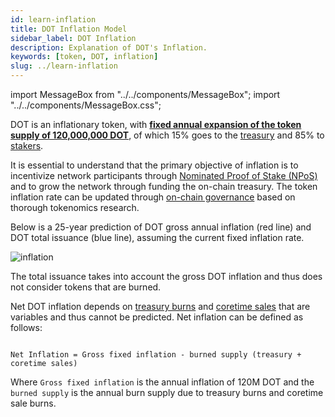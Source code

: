 ```yaml
---
id: learn-inflation
title: DOT Inflation Model
sidebar_label: DOT Inflation
description: Explanation of DOT's Inflation.
keywords: [token, DOT, inflation]
slug: ../learn-inflation
---
```


import MessageBox from "../../components/MessageBox"; import "../../components/MessageBox.css";

<MessageBox message="[In November 2024, Polkadot transitioned from a model that led to exponential growth in the token supply (but with a constant inflation rate) to one with linear growth (with a decreasing inflation rate).](https://forum.polkadot.network/t/proposal-for-adjusting-polkadots-inflation-system-reducing-issuance-and-complexity/9157) The constant inflation rate model is still in use for [Kusama](./learn-kusama-inflation)." />

DOT is an inflationary token, with
[**fixed annual expansion of the token supply of 120,000,000 DOT**](https://github.com/polkadot-fellows/runtimes/pull/471),
of which 15% goes to the [treasury](./learn-polkadot-opengov-treasury.md) and 85% to
[stakers](./learn-staking.md).

It is essential to understand that the primary objective of inflation is to incentivize network
participants through
[Nominated Proof of Stake (NPoS)](./learn-consensus.md#nominated-proof-of-stake) and to grow the
network through funding the on-chain treasury. The token inflation rate can be updated through
[on-chain governance](./learn-polkadot-opengov.md) based on thorough tokenomics research.

Below is a 25-year prediction of DOT gross annual inflation (red line) and DOT total issuance (blue
line), assuming the current fixed inflation rate.

![inflation](../assets/dot-inflation.png)

The total issuance takes into account the gross DOT inflation and thus does not consider tokens that
are burned.

Net DOT inflation depends on [treasury burns](./learn-polkadot-opengov-treasury.md) and
[coretime sales](./learn-agile-coretime.md#agile-coretime-implementation) that are variables and
thus cannot be predicted. Net inflation can be defined as follows:

```

Net Inflation = Gross fixed inflation - burned supply (treasury + coretime sales)

```

Where `Gross fixed inflation` is the annual inflation of 120M DOT and the `burned supply` is the
annual burn supply due to treasury burns and coretime sale burns.
